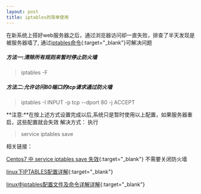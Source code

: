 ```yaml
---
layout: post
title: iptables的简单使用
---
```


在新系统上搭好web服务器之后，通过浏览器访问却一直失败，排查了半天发现是被服务器墙了,
通过[iptables命令](http://man.linuxde.net/iptables){:target="_blank"}可解决问题
##### 方法一:清除所有规则来暂时停止防火墙
> iptables -F

<!-- more -->
##### 方法二:允许访问80端口的tcp请求通过防火墙
> iptables -I INPUT -p tcp -\-dport 80 -j ACCEPT

**注意:**在按上述方式设置完成以后,系统只是暂时使用以上配置，如果服务器重启，这些配置就会失效
解决方式：
执行
>service iptables save

相关链接：

[Centos7 中 service iptables save 失效](https://www.cnblogs.com/fudou/p/8227766.html){:target="_blank"} 不需要关闭防火墙

[linux下IPTABLES配置详解](https://www.cnblogs.com/alimac/p/5848372.html){:target="_blank"}

[linux中iptables配置文件及命令详解详解](https://www.cnblogs.com/itxiongwei/p/5871075.html){:target="_blank"}